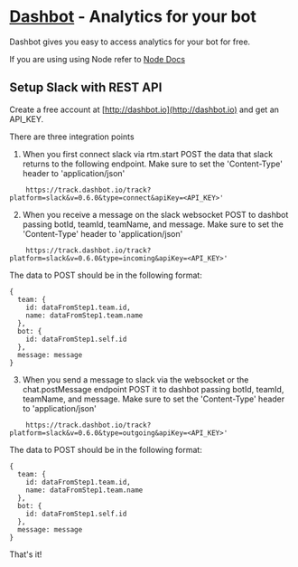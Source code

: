 # [Dashbot](http://dashbot.io) - Analytics for your bot

Dashbot gives you easy to access analytics for your bot for free.

If you are using using Node refer to [Node Docs](https://github.com/actionably/dashbot/)

## Setup Slack with REST API

Create a free account at [http://dashbot.io](http://dashbot.io) and get an API_KEY.

There are three integration points

1) When you first connect slack via rtm.start POST the data that slack returns to the following endpoint. 
Make sure to set the 'Content-Type' header to 'application/json'

```
    https://track.dashbot.io/track?platform=slack&v=0.6.0&type=connect&apiKey=<API_KEY>'
```

2) When you receive a message on the slack websocket POST to dashbot passing botId, teamId, teamName, and message. 
Make sure to set the 'Content-Type' header to 'application/json'

```
    https://track.dashbot.io/track?platform=slack&v=0.6.0&type=incoming&apiKey=<API_KEY>'
```
The data to POST should be in the following format:
```
{
  team: {
    id: dataFromStep1.team.id,
    name: dataFromStep1.team.name
  },
  bot: {
    id: dataFromStep1.self.id
  },
  message: message
}
```  

3) When you send a message to slack via the websocket or the chat.postMessage endpoint POST it to dashbot passing botId, teamId, teamName, and message. 
Make sure to set the 'Content-Type' header to 'application/json'
```
    https://track.dashbot.io/track?platform=slack&v=0.6.0&type=outgoing&apiKey=<API_KEY>'
```
The data to POST should be in the following format:
```
{
  team: {
    id: dataFromStep1.team.id,
    name: dataFromStep1.team.name
  },
  bot: {
    id: dataFromStep1.self.id
  },
  message: message
}
``` 
 
That's it!


